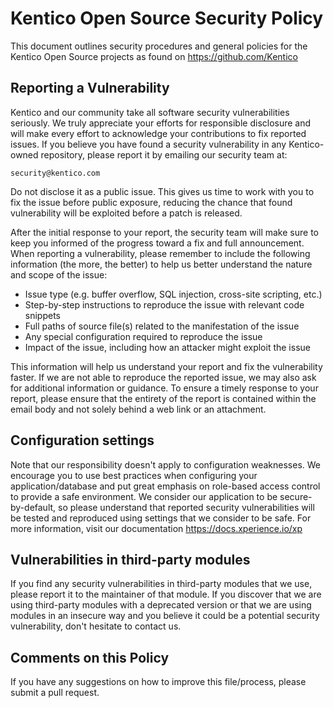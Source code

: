 # Kentico Open Source Security Policy

This document outlines security procedures and general policies for the
Kentico Open Source projects as found on <https://github.com/Kentico>

## Reporting a Vulnerability

Kentico and our community take all software security vulnerabilities seriously. We truly appreciate your efforts for responsible disclosure and will make every effort to acknowledge your contributions to fix reported issues. If you believe you have found a security vulnerability in any Kentico-owned repository, please report it by emailing our security team at:

    security@kentico.com

Do not disclose it as a public issue. This gives us time to work with you to fix the issue before public exposure, reducing the chance that found vulnerability will be exploited before a patch is released.

After the initial response to your report, the security team will make sure to keep you informed of the progress toward a fix and full announcement. When reporting a vulnerability, please remember to include the following information (the more, the better) to help us better understand the nature and scope of the issue:

* Issue type (e.g. buffer overflow, SQL injection, cross-site scripting, etc.)
* Step-by-step instructions to reproduce the issue with relevant code snippets
* Full paths of source file(s) related to the manifestation of the issue
* Any special configuration required to reproduce the issue
* Impact of the issue, including how an attacker might exploit the issue

This information will help us understand your report and fix the vulnerability faster. If we are not able to reproduce the reported issue, we may also ask for additional information or guidance. To ensure a timely response to your report, please ensure that the entirety of the report is
contained within the email body and not solely behind a web link or an attachment.

## Configuration settings

Note that our responsibility doesn't apply to configuration weaknesses. We encourage you to use best practices when configuring your application/database and put great emphasis on role-based access control to provide a safe environment. We consider our application to be secure-by-default, so please understand that reported security vulnerabilities will be tested and reproduced using settings that we consider to be safe. For more information, visit our documentation <https://docs.xperience.io/xp>

## Vulnerabilities in third-party modules

If you find any security vulnerabilities in third-party modules that we use, please report it to the maintainer of that module. If you discover that we are using third-party modules with a deprecated version or that we are using modules in an insecure way and you believe it could be a potential
security vulnerability, don't hesitate to contact us.

## Comments on this Policy

If you have any suggestions on how to improve this file/process, please submit a pull request.
